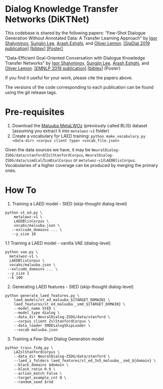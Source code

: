 # Dialog Knowledge Transfer Networks (DiKTNet)

This codebase is shared by the following papers:
"Few-Shot Dialogue Generation Without Annotated Data: A Transfer Learning Approach" by [Igor Shalyminov](https://ishalyminov.github.io/), [Sungjin Lee](https://www.linkedin.com/in/sungjinlee/), [Arash Eshghi](https://sites.google.com/site/araesh81/), and [Oliver Lemon](https://sites.google.com/site/olemon/). [[SigDial 2019 publication]](https://www.aclweb.org/anthology/W19-5904.pdf) [[bibtex]](https://www.aclweb.org/anthology/W19-5904.bib) [[Poster]](https://drive.google.com/file/d/1_0jPct70HyChxCTQtxa-EuUv2QBaogDe/view?usp=sharing)

"Data-Efficient Goal-Oriented Conversation with Dialogue Knowledge Transfer Networks" by [Igor Shalyminov](https://ishalyminov.github.io/), [Sungjin Lee](https://www.linkedin.com/in/sungjinlee/), [Arash Eshghi](https://sites.google.com/site/araesh81/), and [Oliver Lemon](https://sites.google.com/site/olemon/). [[EMNLP 2019 publication]](https://www.aclweb.org/anthology/D19-1183.pdf) [[bibtex]](https://www.aclweb.org/anthology/D19-1183.bib) [Poster]

If you find it useful for your work, please cite the papers above.

The versions of the code corresponding to each publication can be found using the git release tags.



Pre-requisites
==
1. Download the [Maluuba MetaLWOz](https://www.microsoft.com/en-us/research/project/metalwoz/) (previously called BLIS) dataset (assuming you extract it into `metalwoz-v1` folder)
2. Create a vocabulary for LAED training:
`python make_vocabulary.py <data-dir> <corpus client type> <vocab_file.json>`

Given the data sources we have, it may be `NeuralDialog-ZSDG/data/stanford`/`ZslStanfordCorpus`, `NeuralDialog-ZSDG/data/simdial`/`SimDialCorpus` or `metalwoz-v1`/`LAEDBlisCorpus`. Vocabularies of a higher coverage can be produced by merging the primary ones.

How To
=

1. Training a LAED model - StED (skip-thought dialog-level)
```
python st_ed.py \
    metalwoz-v1 \
    LAEDBlisCorpus \
    vocabs/maluuba.json \
   --exlcude_domains ... \
   --y_size 10 
```

  1.1 Training a LAED model - vanilla VAE (dialog-level)
  ```
  python vae.py \
    metalwoz-v1 \
    LAEDBlisCorpus \
    vocabs/maluuba.json \
   --exlcude_domains ... \
   --y_size 1
   --k 100
  ```

2. Generating LAED features - StED (skip-thought dialog-level)
```
python generate_laed_features.py \
    laed_models/st_ed_maluuba_${TARGET_DOMAIN} \
    laed_features/st_ed_maluuba__smd_${TARGET_DOMAIN} \
    --model_name StED \
    --model_type dialog \
    --data_dir NeuralDialog-ZSDG/data/stanford \
    --corpus_client ZslStanfordCorpus \
    --data_loader SMDDialogSkipLoader \
    --vocab maluuba.json
```

3. Training a Few-Shot Dialog Generation model
```
python train_fsdg.py \
    LAZslStanfordCorpus \
    --data_dir NeuralDialog-ZSDG/data/stanford \
    --laed_z_folders laed_features/st_ed_3x5_maluuba__smd_${domain} \
    --black_domains $domain \
    --black_ratio 0.9 \
    --action_match False \
    --target_example_cnt 0 \
    --random_seed $rnd 
```
